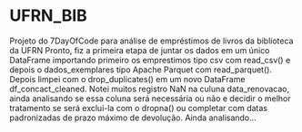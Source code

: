 # UFRN_BIB
Projeto do 7DayOfCode para análise de empréstimos de livros da biblioteca da UFRN
Pronto, fiz a primeira etapa de juntar os dados em um único DataFrame importando primeiro os emprestimos tipo csv com read_csv()
e depois o dados_exemplares tipo Apache Parquet com read_parquet(). Depois limpei com o drop_duplicates() em um novo DataFrame df_concact_cleaned.
Notei muitos registro NaN na culuna data_renovacao, ainda analisando se essa coluna será necessária ou não e decidir o melhor tratamento se será exclui-la com o dropna() ou completar com datas padronizadas de prazo máximo de devolução. Ainda analisando...
